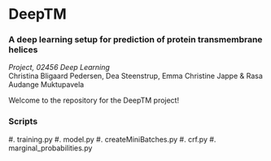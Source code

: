 # DeepTM
### A deep learning setup for prediction of protein transmembrane helices

*Project, 02456 Deep Learning*<br>
Christina Bligaard Pedersen, Dea Steenstrup, Emma Christine Jappe & Rasa Audange Muktupavela

Welcome to the repository for the DeepTM project!



### Scripts
#. training.py
#. model.py
#. createMiniBatches.py
#. crf.py
#. marginal_probabilities.py

